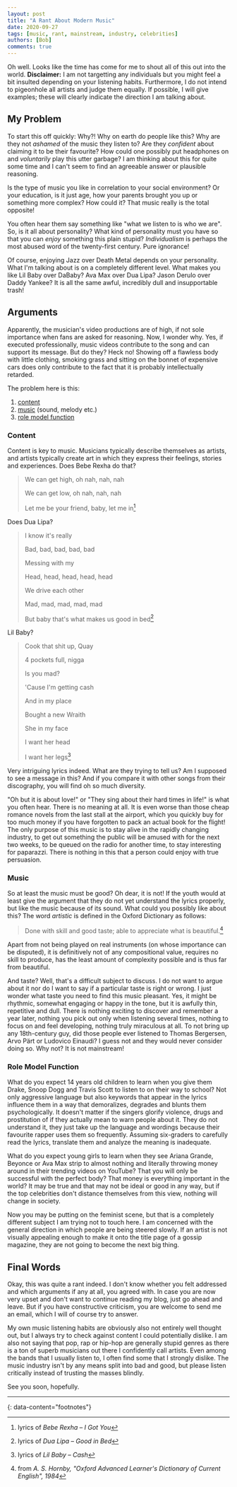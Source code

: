 ```yaml
---
layout: post
title: "A Rant About Modern Music"
date: 2020-09-27
tags: [music, rant, mainstream, industry, celebrities]
authors: [Bob]
comments: true
---
```

Oh well.
Looks like the time has come for me to shout all of this out into the world.
**Disclaimer:** I am not targetting any individuals but you might feel a bit insulted depending on your listening habits.
Furthermore, I do not intend to pigeonhole all artists and judge them equally.
If possible, I will give examples; these will clearly indicate the direction I am talking about.

## My Problem
To start this off quickly:
Why?!
Why on earth do people like this?
Why are they not *ashamed* of the music they listen to?
Are they *confident* about claiming it to be their favourite?
How could one possibly put headphones on and *voluntarily* play this utter garbage?
I am thinking about this for quite some time and I can't seem to find an agreeable answer or plausible reasoning.

Is the type of music you like in correlation to your social environment?
Or your education, is it just age, how your parents brought you up or something more complex?
How could it?
That music really is the total opposite!

You often hear them say something like "what we listen to is who we are".
So, is it all about personality?
What kind of personality must you have so that you can *enjoy* something this plain stupid?
*Individualism* is perhaps the most abused word of the twenty-first century.
Pure ignorance!

Of course, enjoying Jazz over Death Metal depends on your personality.
What I'm talking about is on a completely different level.
What makes you like Lil Baby over DaBaby?
Ava Max over Dua Lipa?
Jason Derulo over Daddy Yankee?
It is all the same awful, incredibly dull and insupportable trash!

## Arguments
Apparently, the musician's video productions are of high, if not sole importance when fans are asked for reasoning.
Now, I wonder why.
Yes, if executed professionally, music videos contribute to the song and can support its message.
But do they?
Heck no!
Showing off a flawless body with little clothing, smoking grass and sitting on the bonnet of expensive cars does only contribute to the fact that it is probably intellectually retarded.

The problem here is this:

1. [content](#content)
2. [music](#music) (sound, melody etc.)
3. [role model function](#role-model-function)

### Content
Content is key to music.
Musicians typically describe themselves as artists, and artists typically create art in which they express their feelings, stories and experiences.
Does Bebe Rexha do that?

> We can get high, oh nah, nah, nah
>
> We can get low, oh nah, nah, nah
>
> Let me be your friend, baby, let me in[^1]

Does Dua Lipa?

> I know it's really
>
> Bad, bad, bad, bad, bad
>
> Messing with my
>
> Head, head, head, head, head
>
> We drive each other
>
> Mad, mad, mad, mad, mad
>
> But baby that's what makes us good in bed[^2]

Lil Baby?

> Cook that shit up, Quay
>
> 4 pockets full, nigga
>
> Is you mad?
>
> 'Cause I'm getting cash
>
> And in my place
>
> Bought a new Wraith
>
> She in my face
>
> I want her head
>
> I want her legs[^3]

Very intriguing lyrics indeed.
What are they trying to tell us?
Am I supposed to see a message in this?
And if you compare it with other songs from their discography, you will find oh so much diversity.

"Oh but it is about love!" or "They sing about their hard times in life!" is what you often hear.
There is no meaning at all.
It is even worse than those cheap romance novels from the last stall at the airport, which you quickly buy for too much money if you have forgotten to pack an actual book for the flight!
The only purpose of this music is to stay alive in the rapidly changing industry, to get out something the public will be amused with for the next two weeks, to be queued on the radio for another time, to stay interesting for paparazzi.
There is nothing in this that a person could enjoy with true persuasion.

### Music
So at least the music must be good?
Oh dear, it is not!
If the youth would at least give the argument that they do not yet understand the lyrics properly, but like the music because of its sound.
What could you possibly like about this?
The word *artistic* is defined in the Oxford Dictionary as follows:

> Done with skill and good taste; able to appreciate what is beautiful.[^4]

Apart from not being played on real instruments (on whose importance can be disputed), it is definitively not of any compositional value, requires no skill to produce, has the least amount of complexity possible and is thus far from beautiful.

And taste?
Well, that's a difficult subject to discuss.
I do not want to argue about it nor do I want to say if a particular taste is right or wrong.
I just wonder what taste you need to find this music pleasant.
Yes, it might be rhythmic, somewhat engaging or happy in the tone, but it is awfully thin, repetitive and dull.
There is nothing exciting to discover and remember a year later, nothing you pick out only when listening several times, nothing to focus on and feel developing, nothing truly miraculous at all.
To not bring up any 18th-century guy, did those people ever listened to Thomas Bergersen, Arvo Pärt or Ludovico Einaudi?
I guess not and they would never consider doing so.
Why not?
It is not mainstream!

### Role Model Function
What do you expect 14 years old children to learn when you give them Drake, Snoop Dogg and Travis Scott to listen to on their way to school?
Not only aggressive language but also keywords that appear in the lyrics influence them in a way that demoralizes, degrades and blunts them psychologically.
It doesn't matter if the singers glorify violence, drugs and prostitution of if they actually mean to warn people about it.
They do not understand it, they just take up the language and wordings because their favourite rapper uses them so frequently.
Assuming six-graders to carefully read the lyrics, translate them and analyze the meaning is inadequate.

What do you expect young girls to learn when they see Ariana Grande, Beyonce or Ava Max strip to almost nothing and literally throwing money around in their trending videos on YouTube?
That you will only be successful with the perfect body?
That money is everything important in the world?
It may be true and that may not be ideal or good in any way, but if the top celebrities don't distance themselves from this view, nothing will change in society.

Now you may be putting on the feminist scene, but that is a completely different subject I am trying not to touch here.
I am concerned with the general direction in which people are being steered slowly.
If an artist is not visually appealing enough to make it onto the title page of a gossip magazine, they are not going to become the next big thing.

## Final Words
Okay, this was quite a rant indeed.
I don't know whether you felt addressed and which arguments if any at all, you agreed with.
In case you are now very upset and don't want to continue reading my blog, just go ahead and leave.
But if you have constructive criticism, you are welcome to send me an email, which I will of course try to answer.

My own music listening habits are obviously also not entirely well thought out, but I always try to check against content I could potentially dislike.
I am also not saying that pop, rap or hip-hop are generally stupid genres as there is a ton of superb musicians out there I confidently call artists.
Even among the bands that I usually listen to, I often find some that I strongly dislike.
The music industry isn't by any means split into bad and good, but please listen critically instead of trusting the masses blindly.

See you soon, hopefully.

---
{: data-content="footnotes"}

[^1]: lyrics of *Bebe Rexha – I Got You*
[^2]: lyrics of *Dua Lipa – Good in Bed*
[^3]: lyrics of *Lil Baby – Cash*
[^4]: from *A. S. Hornby, "Oxford Advanced Learner's Dictionary of Current English", 1984*
